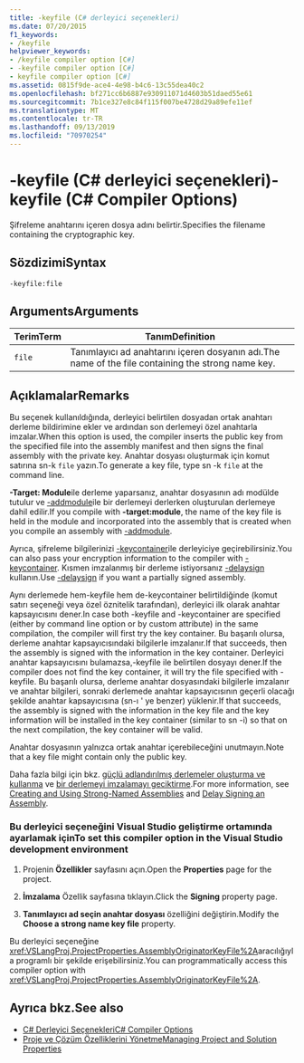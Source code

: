 ```yaml
---
title: -keyfile (C# derleyici seçenekleri)
ms.date: 07/20/2015
f1_keywords:
- /keyfile
helpviewer_keywords:
- /keyfile compiler option [C#]
- -keyfile compiler option [C#]
- keyfile compiler option [C#]
ms.assetid: 0815f9de-ace4-4e98-b4c6-13c55dea40c2
ms.openlocfilehash: bf271cc6b6887e930911071d4603b51daed55e61
ms.sourcegitcommit: 7b1ce327e8c84f115f007be4728d29a89efe11ef
ms.translationtype: MT
ms.contentlocale: tr-TR
ms.lasthandoff: 09/13/2019
ms.locfileid: "70970254"
---
```

# <a name="-keyfile-c-compiler-options"></a><span data-ttu-id="ad31c-102">-keyfile (C# derleyici seçenekleri)</span><span class="sxs-lookup"><span data-stu-id="ad31c-102">-keyfile (C# Compiler Options)</span></span>
<span data-ttu-id="ad31c-103">Şifreleme anahtarını içeren dosya adını belirtir.</span><span class="sxs-lookup"><span data-stu-id="ad31c-103">Specifies the filename containing the cryptographic key.</span></span>  
  
## <a name="syntax"></a><span data-ttu-id="ad31c-104">Sözdizimi</span><span class="sxs-lookup"><span data-stu-id="ad31c-104">Syntax</span></span>  
  
```console  
-keyfile:file  
```  
  
## <a name="arguments"></a><span data-ttu-id="ad31c-105">Arguments</span><span class="sxs-lookup"><span data-stu-id="ad31c-105">Arguments</span></span>  
  
|<span data-ttu-id="ad31c-106">Terim</span><span class="sxs-lookup"><span data-stu-id="ad31c-106">Term</span></span>|<span data-ttu-id="ad31c-107">Tanım</span><span class="sxs-lookup"><span data-stu-id="ad31c-107">Definition</span></span>|  
|----------|----------------|  
|`file`|<span data-ttu-id="ad31c-108">Tanımlayıcı ad anahtarını içeren dosyanın adı.</span><span class="sxs-lookup"><span data-stu-id="ad31c-108">The name of the file containing the strong name key.</span></span>|  
  
## <a name="remarks"></a><span data-ttu-id="ad31c-109">Açıklamalar</span><span class="sxs-lookup"><span data-stu-id="ad31c-109">Remarks</span></span>  
 <span data-ttu-id="ad31c-110">Bu seçenek kullanıldığında, derleyici belirtilen dosyadan ortak anahtarı derleme bildirimine ekler ve ardından son derlemeyi özel anahtarla imzalar.</span><span class="sxs-lookup"><span data-stu-id="ad31c-110">When this option is used, the compiler inserts the public key from the specified file into the assembly manifest and then signs the final assembly with the private key.</span></span> <span data-ttu-id="ad31c-111">Anahtar dosyası oluşturmak için komut satırına sn-k `file` yazın.</span><span class="sxs-lookup"><span data-stu-id="ad31c-111">To generate a key file, type sn -k `file` at the command line.</span></span>  
  
 <span data-ttu-id="ad31c-112">**-Target: Module**ile derleme yaparsanız, anahtar dosyasının adı modülde tutulur ve [-addmodule](./addmodule-compiler-option.md)ile bir derlemeyi derlerken oluşturulan derlemeye dahil edilir.</span><span class="sxs-lookup"><span data-stu-id="ad31c-112">If you compile with **-target:module**, the name of the key file is held in the module and incorporated into the assembly that is created when you compile an assembly with [-addmodule](./addmodule-compiler-option.md).</span></span>  
  
 <span data-ttu-id="ad31c-113">Ayrıca, şifreleme bilgilerinizi [-keycontainer](./keycontainer-compiler-option.md)ile derleyiciye geçirebilirsiniz.</span><span class="sxs-lookup"><span data-stu-id="ad31c-113">You can also pass your encryption information to the compiler with [-keycontainer](./keycontainer-compiler-option.md).</span></span> <span data-ttu-id="ad31c-114">Kısmen imzalanmış bir derleme istiyorsanız [-delaysign](./delaysign-compiler-option.md) kullanın.</span><span class="sxs-lookup"><span data-stu-id="ad31c-114">Use [-delaysign](./delaysign-compiler-option.md) if you want a partially signed assembly.</span></span>  
  
 <span data-ttu-id="ad31c-115">Aynı derlemede hem-keyfile hem de-keycontainer belirtildiğinde (komut satırı seçeneği veya özel öznitelik tarafından), derleyici ilk olarak anahtar kapsayıcısını dener.</span><span class="sxs-lookup"><span data-stu-id="ad31c-115">In case both -keyfile and -keycontainer are specified (either by command line option or by custom attribute) in the same compilation, the compiler will first try the key container.</span></span> <span data-ttu-id="ad31c-116">Bu başarılı olursa, derleme anahtar kapsayıcısındaki bilgilerle imzalanır.</span><span class="sxs-lookup"><span data-stu-id="ad31c-116">If that succeeds, then the assembly is signed with the information in the key container.</span></span> <span data-ttu-id="ad31c-117">Derleyici anahtar kapsayıcısını bulamazsa,-keyfile ile belirtilen dosyayı dener.</span><span class="sxs-lookup"><span data-stu-id="ad31c-117">If the compiler does not find the key container, it will try the file specified with -keyfile.</span></span> <span data-ttu-id="ad31c-118">Bu başarılı olursa, derleme anahtar dosyasındaki bilgilerle imzalanır ve anahtar bilgileri, sonraki derlemede anahtar kapsayıcısının geçerli olacağı şekilde anahtar kapsayıcısına (sn-ı ' ye benzer) yüklenir.</span><span class="sxs-lookup"><span data-stu-id="ad31c-118">If that succeeds, the assembly is signed with the information in the key file and the key information will be installed in the key container (similar to sn -i) so that on the next compilation, the key container will be valid.</span></span>  
  
 <span data-ttu-id="ad31c-119">Anahtar dosyasının yalnızca ortak anahtar içerebileceğini unutmayın.</span><span class="sxs-lookup"><span data-stu-id="ad31c-119">Note that a key file might contain only the public key.</span></span>  
  
 <span data-ttu-id="ad31c-120">Daha fazla bilgi için bkz. [güçlü adlandırılmış derlemeler oluşturma ve kullanma](../../../standard/assembly/create-use-strong-named.md) ve [bir derlemeyi imzalamayı geciktirme](../../../standard/assembly/delay-sign.md).</span><span class="sxs-lookup"><span data-stu-id="ad31c-120">For more information, see [Creating and Using Strong-Named Assemblies](../../../standard/assembly/create-use-strong-named.md) and [Delay Signing an Assembly](../../../standard/assembly/delay-sign.md).</span></span>  
  
### <a name="to-set-this-compiler-option-in-the-visual-studio-development-environment"></a><span data-ttu-id="ad31c-121">Bu derleyici seçeneğini Visual Studio geliştirme ortamında ayarlamak için</span><span class="sxs-lookup"><span data-stu-id="ad31c-121">To set this compiler option in the Visual Studio development environment</span></span>  
  
1. <span data-ttu-id="ad31c-122">Projenin **Özellikler** sayfasını açın.</span><span class="sxs-lookup"><span data-stu-id="ad31c-122">Open the **Properties** page for the project.</span></span>  
  
2. <span data-ttu-id="ad31c-123">**İmzalama** Özellik sayfasına tıklayın.</span><span class="sxs-lookup"><span data-stu-id="ad31c-123">Click the **Signing** property page.</span></span>  
  
3. <span data-ttu-id="ad31c-124">**Tanımlayıcı ad seçin anahtar dosyası** özelliğini değiştirin.</span><span class="sxs-lookup"><span data-stu-id="ad31c-124">Modify the **Choose a strong name key file** property.</span></span>  
  
 <span data-ttu-id="ad31c-125">Bu derleyici seçeneğine <xref:VSLangProj.ProjectProperties.AssemblyOriginatorKeyFile%2A>aracılığıyla programlı bir şekilde erişebilirsiniz.</span><span class="sxs-lookup"><span data-stu-id="ad31c-125">You can programmatically access this compiler option with <xref:VSLangProj.ProjectProperties.AssemblyOriginatorKeyFile%2A>.</span></span>  
  
## <a name="see-also"></a><span data-ttu-id="ad31c-126">Ayrıca bkz.</span><span class="sxs-lookup"><span data-stu-id="ad31c-126">See also</span></span>

- [<span data-ttu-id="ad31c-127">C# Derleyici Seçenekleri</span><span class="sxs-lookup"><span data-stu-id="ad31c-127">C# Compiler Options</span></span>](./index.md)
- [<span data-ttu-id="ad31c-128">Proje ve Çözüm Özelliklerini Yönetme</span><span class="sxs-lookup"><span data-stu-id="ad31c-128">Managing Project and Solution Properties</span></span>](/visualstudio/ide/managing-project-and-solution-properties)

